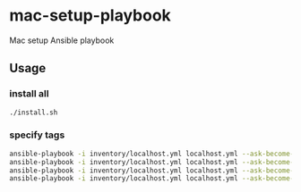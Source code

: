# mac-setup-playbook
Mac setup Ansible playbook

## Usage

### install all

```bash
./install.sh
```

### specify tags

```bash
ansible-playbook -i inventory/localhost.yml localhost.yml --ask-become-pass --tags brew
ansible-playbook -i inventory/localhost.yml localhost.yml --ask-become-pass --tags brew-cask
ansible-playbook -i inventory/localhost.yml localhost.yml --ask-become-pass --tags dotfiles
ansible-playbook -i inventory/localhost.yml localhost.yml --ask-become-pass --tags aws
```